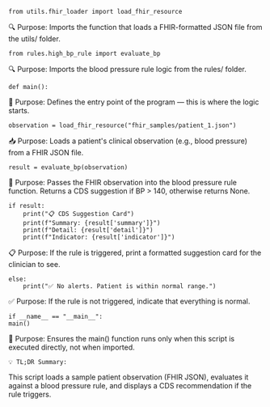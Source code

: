     from utils.fhir_loader import load_fhir_resource
🔍 Purpose: Imports the function that loads a FHIR-formatted JSON file from the utils/ folder.

    from rules.high_bp_rule import evaluate_bp
🔍 Purpose: Imports the blood pressure rule logic from the rules/ folder.

    def main():
🚪 Purpose: Defines the entry point of the program — this is where the logic starts.

    observation = load_fhir_resource("fhir_samples/patient_1.json")
📥 Purpose: Loads a patient's clinical observation (e.g., blood pressure) from a FHIR JSON file.

    result = evaluate_bp(observation)
🧠 Purpose: Passes the FHIR observation into the blood pressure rule function.
Returns a CDS suggestion if BP > 140, otherwise returns None.

    if result:
        print("📋 CDS Suggestion Card")
        print(f"Summary: {result['summary']}")
        print(f"Detail: {result['detail']}")
        print(f"Indicator: {result['indicator']}")
📋 Purpose: If the rule is triggered, print a formatted suggestion card for the clinician to see.

    else:
        print("✅ No alerts. Patient is within normal range.")
✅ Purpose: If the rule is not triggered, indicate that everything is normal.

    if __name__ == "__main__":
    main()

🚦 Purpose: Ensures the main() function runs only when this script is executed directly, not when imported.

    💡 TL;DR Summary:
This script loads a sample patient observation (FHIR JSON), evaluates it against a blood pressure rule, and displays a CDS recommendation if the rule triggers.
